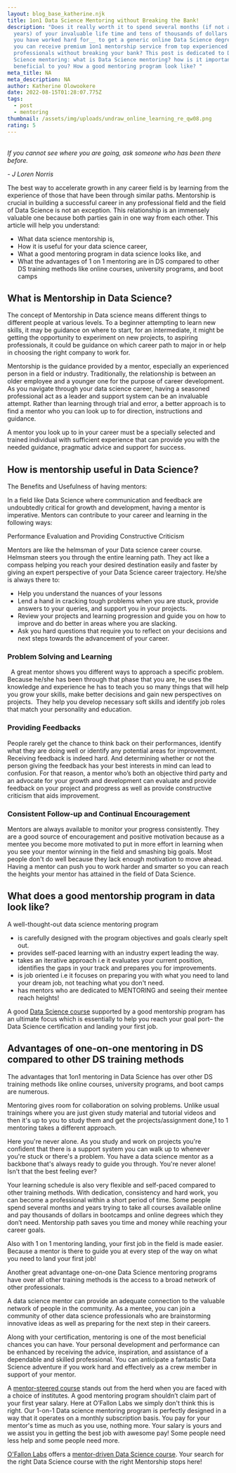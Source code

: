 ```yaml
---
layout: blog_base_katherine.njk
title: 1on1 Data Science Mentoring without Breaking the Bank!
description: "Does it really worth it to spend several months (if not a few
  years) of your invaluable life time and tens of thousands of dollars __that
  you have worked hard for__ to get a generic online Data Science degree while
  you can receive premium 1on1 mentorship service from top experienced
  professionals without breaking your bank? This post is dedicated to Data
  Science mentoring: what is Data Science mentoring? how is it important and
  beneficial to you? How a good mentoring program look like? "
meta_title: NA
meta_description: NA
author: Katherine Olowookere
date: 2022-08-15T01:28:07.775Z
tags:
  - post
  - mentoring
thumbnail: /assets/img/uploads/undraw_online_learning_re_qw08.png
rating: 5
---
```

\
*If you cannot see where you are going, ask someone who has been there before.* 

*\- J Loren Norris*  

The best way to accelerate growth in any career field is by learning from the experience of those that have been through similar paths. Mentorship is crucial in building a successful career in any professional field and the field of Data Science is not an exception. This relationship is an immensely valuable one because both parties gain in one way from each other. This article will help you understand: 

* What data science mentorship is,
* How it is useful for your data science career,
* What a good mentoring program in data science looks like, and  
* What the advantages of 1 on 1 mentoring are in DS compared to other DS training methods like online courses, university programs, and boot camps

<!--StartFragment-->

<h2> What is Mentorship in Data Science? </h2>

The concept of Mentorship in Data science means different things to different people at various levels. To a beginner attempting to learn new skills, it may be guidance on where to start, for an intermediate, it might be getting the opportunity to experiment on new projects, to aspiring professionals, it could be guidance on which career path to major in or help in choosing the right company to work for. 

Mentorship is the guidance provided by a mentor, especially an experienced person in a field or industry. Traditionally, the relationship is between an older employee and a younger one for the purpose of career development. As you navigate through your data science career, having a seasoned professional act as a leader and support system can be an invaluable attempt. Rather than learning through trial and error, a better approach is to find a mentor who you can look up to for direction, instructions and guidance. 

A mentor you look up to in your career must be a specially selected and trained individual with sufficient experience that can provide you with the needed guidance, pragmatic advice and support for success.

<!--StartFragment-->

<h2> How is mentorship useful in Data Science? </h2> 

The Benefits and Usefulness of having mentors: 

In a field like Data Science where communication and feedback are undoubtedly critical for growth and development, having a mentor is imperative. Mentors can contribute to your career and learning in the following ways: 

Performance Evaluation and Providing Constructive Criticism

Mentors are like the helmsman of your Data science career course. Helmsman steers you through the entire learning path. They act like a compass helping you reach your desired destination easily and faster by giving an expert perspective of your Data Science career trajectory. He/she is always there to:

* Help you understand the nuances of your lessons
* Lend a hand in cracking tough problems when you are stuck, provide answers to your queries, and support you in your projects. 
* Review your projects and learning progression and guide you on how to improve and do better in areas where you are slacking. 
* Ask you hard questions that require you to reflect on your decisions and next steps towards the advancement of your career.

<h3> Problem Solving and Learning </h3> 
A great mentor shows you different ways to approach a specific problem. Because he/she has been through that phase that you are, he uses the knowledge and experience he has to teach you so many things that will help you grow your skills, make better decisions and gain new perspectives on projects.  They help you develop necessary soft skills and identify job roles that match your personality and education. 

<h3> Providing Feedbacks </h3> 

People rarely get the chance to think back on their performances, identify what they are doing well or identify any potential areas for improvement. Receiving feedback is indeed hard. And determining whether or not the person giving the feedback has your best interests in mind can lead to confusion. For that reason, a mentor who’s both an objective third party and an advocate for your growth and development can evaluate and provide feedback on your project and progress as well as provide constructive criticism that aids improvement. 

<h3> Consistent Follow-up and Continual Encouragement </h3>

Mentors are always available to monitor your progress consistently. They are a good source of encouragement and positive motivation because as a mentee you become more motivated to put in more effort in learning when you see your mentor winning in the field and smashing big goals. Most people don't do well because they lack enough motivation to move ahead. Having a mentor can push you to work harder and smarter so you can reach the heights your mentor has attained in the field of Data Science.  

<h2> What does a good mentorship program in data look like? </h2> 

A well-thought-out data science mentoring program

* is carefully designed with the program objectives and goals clearly spelt out. 
* provides self-paced learning with an industry expert leading the way. 
* takes an iterative approach i.e it evaluates your current position, identifies the gaps in your track and prepares you for improvements. 
* is job oriented i.e it focuses on preparing you with what you need to land your dream job, not teaching what you don't need. 
* has mentors who are dedicated to MENTORING and seeing their mentee reach heights!

A good [Data Science course](https://saeedmirshekari.com/data-science-one-on-one-mentoring//) supported by a good mentorship program has an ultimate focus which is essentially to help you reach your goal port– the Data Science certification and landing your first job.

<h2> Advantages of one-on-one mentoring in DS compared to other DS training methods </h2> 

The advantages that 1on1 mentoring in Data Science has over other DS training methods like online courses, university programs, and boot camps are numerous. 

Mentoring gives room for collaboration on solving problems. Unlike usual trainings where you are just given study material and tutorial videos and then it's up to you to study them and get the projects/assignment done,1 to 1 mentoring takes a different approach. 

Here you're never alone. As you study and work on projects you're confident that there is a support system you can walk up to whenever you're stuck or there's a problem. You have a data science mentor as a backbone that's always ready to guide you through. You're never alone! Isn't that the best feeling ever? 

Your learning schedule is also very flexible and self-paced compared to other training methods. With dedication, consistency and hard work, you can become a professional within a short period of time. Some people spend several months and years trying to take all courses available online and pay thousands of dollars in bootcamps and online degrees which they don’t need. Mentorship path saves you time and money while reaching your career goals. 

Also with 1 on 1 mentoring landing, your first job in the field is made easier. Because a mentor is there to guide you at every step of the way on what you need to land your first job! 

Another great advantage one-on-one Data Science mentoring programs have over all other training methods is the access to a broad network of other professionals.  

A data science mentor can provide an adequate connection to the valuable network of people in the community. As a mentee, you can join a community of other data science professionals who are brainstorming innovative ideas as well as preparing for the next step in their careers. 

Along with your certification, mentoring is one of the most beneficial chances you can have. Your personal development and performance can be enhanced by receiving the advice, inspiration, and assistance of a dependable and skilled professional. You can anticipate a fantastic Data Science adventure if you work hard and effectively as a crew member in support of your mentor.

A [mentor-steered course](https://saeedmirshekari.com/data-science-one-on-one-mentoring//) stands out from the herd when you are faced with a choice of institutes. A good mentoring program shouldn’t claim part of your first year salary. Here at O’Fallon Labs we simply don't think this is right. Our 1-on-1 Data science mentoring program is perfectly designed in a way that it operates on a monthly subscription basis. You pay for your mentor's time as much as you use, nothing more. Your salary is yours and we assist you in getting the best job with awesome pay! Some people need less help and some people need more.

[O'Fallon Labs](https://www.linkedin.com/company/ofallonlabs) offers a [mentor-driven Data Science course](https://saeedmirshekari.com/data-science-learning-program/). Your search for the right Data Science course with the right Mentorship stops here!

<!--EndFragment-->